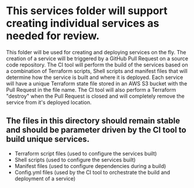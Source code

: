 # This services folder will support creating individual services as needed for review.

 This folder will be used for creating and deploying services on the fly.  The creation of a service will be triggered by a GitHub Pull Request on a source code repository. The CI tool will perform the build of the services based on a combination of Terraform scripts, Shell scripts and manifest files that will determine how the service is built and where it is deployed.  Each service will have a unique Terraform state file stored in an AWS S3 bucket with the Pull Request in the file name.  The CI tool will also perform a Terraform "destroy" when the Pull Request is closed and will completely remove the service from it's deployed location.

##  The files in this directory should remain stable and should be parameter driven by the CI tool to build unique services. 

- Terraform script files    (used to configure the services built)
- Shell scripts             (used to configure the services built)
- Manifest files            (used to configure dependencies during a build)
- Config.yml files          (used by the CI tool to orchestrate the build and deployment of a service)
